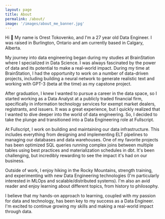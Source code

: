 ```yaml
---
layout: page
title: About
permalink: /about/
image: '/images/about_me_banner.jpg'
---
```


Hi 👋 My name is Orest Tokovenko, and I'm a 27 year old Data Engineer. I was raised in Burlington, Ontario and am currently based in Calgary, Alberta.

My journey into data engineering began during my studies at BrainStation where I specialized in Data Science. I was always fascinated by the power of data and its potential to make a real-world impact. During my time at BrainStation, I had the opportunity to work on a number of data-driven projects, including building a neural network to generate realistic text and working with GPT-3 (beta at the time) as my capstone project.

After graduation, I knew I wanted to pursue a career in the data space, so I started working as a Data Analyst at a publicly traded financial firm, specifically in information technology services for exempt market dealers, registrants, and issuers. It was a great experience, but I quickly realized that I wanted to dive deeper into the world of data engineering. So, I decided to take the plunge and transitioned into a Data Engineering role at Fullscript.

At Fullscript, I work on building and maintaining our data infrastructure. This includes everything from designing and implementing ELT pipelines to managing our databases and data warehouses. One of my favorite projects has been optimized SQL queries running complex joins between multiple tables using best practices and materialization schedules in dbt. It's been challenging, but incredibly rewarding to see the impact it's had on our business.

Outside of work, I enjoy hiking in the Rocky Mountains, strength training, and experimenting with new Data Engineering technologies (I'm particularly interested in MLOps and scalable/distributed systems). I'm also an avid reader and enjoy learning about different topics, from history to philosophy.

I believe that my hands-on approach to learning, coupled with my passion for data and technology, has been key to my success as a Data Engineer. I'm excited to continue growing my skills and making a real-world impact through data.
